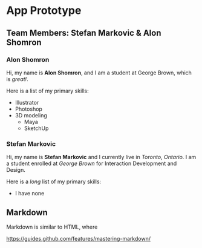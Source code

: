 # App Prototype

## Team Members: Stefan Markovic & Alon Shomron

### Alon Shomron

Hi, my name is **Alon Shomron**, and I am a student at George Brown, which is *great!*.

Here is a list of my primary skills:

* Illustrator
* Photoshop
* 3D modeling
  * Maya
  * SketchUp


### Stefan Markovic

Hi, my name is **Stefan Markovic** and I currently live in *Toronto*, *Ontario*. I am a student enrolled at *George Brown* for Interaction Development and Design.

Here is a *long* list of my primary skills:

* I have none



## Markdown

Markdown is similar to HTML, where

https://guides.github.com/features/mastering-markdown/
